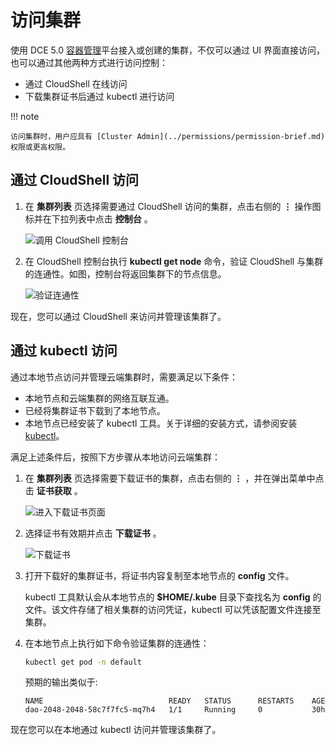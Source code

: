 # 访问集群

使用 DCE 5.0 [容器管理](../../intro/index.md)平台接入或创建的集群，不仅可以通过 UI 界面直接访问，也可以通过其他两种方式进行访问控制：

- 通过 CloudShell 在线访问
- 下载集群证书后通过 kubectl 进行访问

!!! note
  
    访问集群时，用户应具有 [Cluster Admin](../permissions/permission-brief.md) 权限或更高权限。

## 通过 CloudShell 访问

1. 在 __集群列表__ 页选择需要通过 CloudShell 访问的集群，点击右侧的 __⋮__ 操作图标并在下拉列表中点击 __控制台__ 。

    ![调用 CloudShell 控制台](https://docs.daocloud.io/daocloud-docs-images/docs/kpanda/images/access-cloudshell.png)

2. 在 CloudShell 控制台执行 __kubectl get node__ 命令，验证 CloudShell 与集群的连通性。如图，控制台将返回集群下的节点信息。

    ![验证连通性](https://docs.daocloud.io/daocloud-docs-images/docs/kpanda/images/access-get-node.png)

现在，您可以通过 CloudShell 来访问并管理该集群了。

## 通过 kubectl 访问

通过本地节点访问并管理云端集群时，需要满足以下条件：

- 本地节点和云端集群的网络互联互通。
- 已经将集群证书下载到了本地节点。
- 本地节点已经安装了 kubectl 工具。关于详细的安装方式，请参阅安装 [kubectl](https://kubernetes.io/zh-cn/docs/tasks/tools/)。

满足上述条件后，按照下方步骤从本地访问云端集群：

1. 在 __集群列表__ 页选择需要下载证书的集群，点击右侧的 __⋮__ ，并在弹出菜单中点击 __证书获取__ 。

    ![进入下载证书页面](https://docs.daocloud.io/daocloud-docs-images/docs/kpanda/images/access-get-cert.png)

2. 选择证书有效期并点击 __下载证书__ 。

    ![下载证书](https://docs.daocloud.io/daocloud-docs-images/docs/kpanda/images/access-download-cert.png)

3. 打开下载好的集群证书，将证书内容复制至本地节点的 __config__ 文件。

    kubectl 工具默认会从本地节点的 __$HOME/.kube__ 目录下查找名为 __config__ 的文件。该文件存储了相关集群的访问凭证，kubectl 可以凭该配置文件连接至集群。

4. 在本地节点上执行如下命令验证集群的连通性：

    ```sh
    kubectl get pod -n default
    ```

    预期的输出类似于:

    ```none
    NAME                            READY   STATUS      RESTARTS    AGE
    dao-2048-2048-58c7f7fc5-mq7h4   1/1     Running     0           30h
    ```

现在您可以在本地通过 kubectl 访问并管理该集群了。
